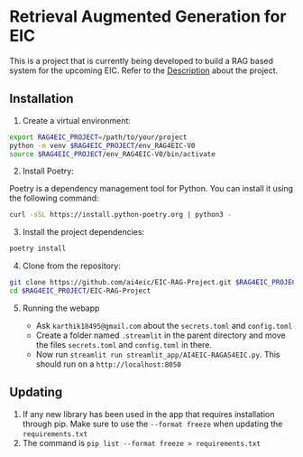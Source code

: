 # Retrieval Augmented Generation for EIC

This is a project that is currently being developed to build a RAG based system for the upcoming EIC.  Refer to the [Description](https://github.com/ai4eic/EIC-RAG-Project/discussions/6) about the project.

## Installation

1. Create a virtual environment:

```bash
export RAG4EIC_PROJECT=/path/to/your/project
python -m venv $RAG4EIC_PROJECT/env_RAG4EIC-V0 
source $RAG4EIC_PROJECT/env_RAG4EIC-V0/bin/activate
```

2. Install Poetry:

Poetry is a dependency management tool for Python. You can install it using the following command:

```bash
curl -sSL https://install.python-poetry.org | python3 -
```

3. Install the project dependencies:

```bash
poetry install
```

4. Clone from the repository:

```bash
git clone https://github.com/ai4eic/EIC-RAG-Project.git $RAG4EIC_PROJECT/EIC-RAG-Project
cd $RAG4EIC_PROJECT/EIC-RAG-Project
```


5. Running the webapp

    * Ask `karthik18495@gmail.com` about the `secrets.toml` and `config.toml`
    * Create a folder named `.streamlit` in the parent directory and move the files `secrets.toml` and `config.toml` in there. 
    * Now run `streamlit run streamlit_app/AI4EIC-RAGAS4EIC.py`. This should run on a `http://localhost:8050` 

## Updating 

1. If any new library has been used in the app that requires installation through pip. Make sure to use the `--format freeze` when updating the `requirements.txt`
2. The command is `pip list --format freeze > requirements.txt`
